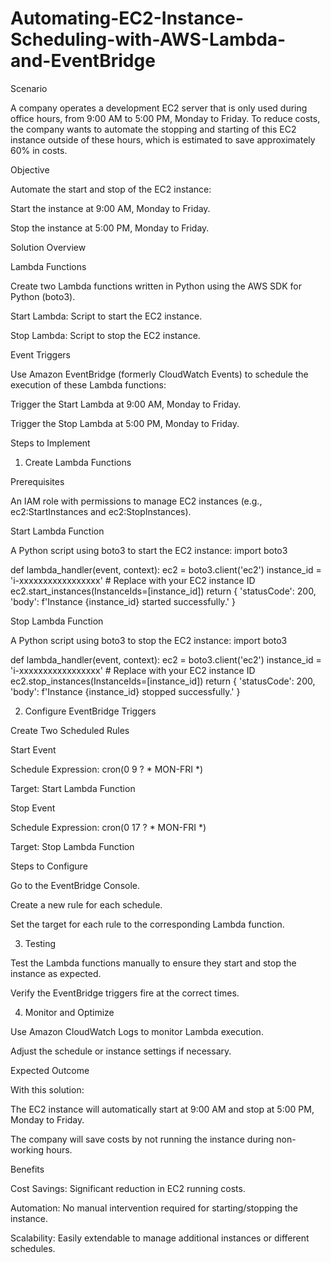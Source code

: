 # Automating-EC2-Instance-Scheduling-with-AWS-Lambda-and-EventBridge

Scenario

A company operates a development EC2 server that is only used during office hours, from 9:00 AM to 5:00 PM, Monday to Friday. To reduce costs, the company wants to automate the stopping and starting of this EC2 instance outside of these hours, which is estimated to save approximately 60% in costs.

Objective

Automate the start and stop of the EC2 instance:

Start the instance at 9:00 AM, Monday to Friday.

Stop the instance at 5:00 PM, Monday to Friday.

Solution Overview

Lambda Functions

Create two Lambda functions written in Python using the AWS SDK for Python (boto3).

Start Lambda: Script to start the EC2 instance.

Stop Lambda: Script to stop the EC2 instance.

Event Triggers

Use Amazon EventBridge (formerly CloudWatch Events) to schedule the execution of these Lambda functions:

Trigger the Start Lambda at 9:00 AM, Monday to Friday.

Trigger the Stop Lambda at 5:00 PM, Monday to Friday.

Steps to Implement

1. Create Lambda Functions

Prerequisites

An IAM role with permissions to manage EC2 instances (e.g., ec2:StartInstances and ec2:StopInstances).

Start Lambda Function

A Python script using boto3 to start the EC2 instance:
import boto3

def lambda_handler(event, context):
    ec2 = boto3.client('ec2')
    instance_id = 'i-xxxxxxxxxxxxxxxxx'  # Replace with your EC2 instance ID
    ec2.start_instances(InstanceIds=[instance_id])
    return {
        'statusCode': 200,
        'body': f'Instance {instance_id} started successfully.'
    }

Stop Lambda Function

A Python script using boto3 to stop the EC2 instance:
import boto3

def lambda_handler(event, context):
    ec2 = boto3.client('ec2')
    instance_id = 'i-xxxxxxxxxxxxxxxxx'  # Replace with your EC2 instance ID
    ec2.stop_instances(InstanceIds=[instance_id])
    return {
        'statusCode': 200,
        'body': f'Instance {instance_id} stopped successfully.'
    }


  2. Configure EventBridge Triggers

Create Two Scheduled Rules

Start Event

Schedule Expression: cron(0 9 ? * MON-FRI *)

Target: Start Lambda Function

Stop Event

Schedule Expression: cron(0 17 ? * MON-FRI *)

Target: Stop Lambda Function

Steps to Configure

Go to the EventBridge Console.

Create a new rule for each schedule.

Set the target for each rule to the corresponding Lambda function.

3. Testing

Test the Lambda functions manually to ensure they start and stop the instance as expected.

Verify the EventBridge triggers fire at the correct times.

4. Monitor and Optimize

Use Amazon CloudWatch Logs to monitor Lambda execution.

Adjust the schedule or instance settings if necessary.

Expected Outcome

With this solution:

The EC2 instance will automatically start at 9:00 AM and stop at 5:00 PM, Monday to Friday.

The company will save costs by not running the instance during non-working hours.

Benefits

Cost Savings: Significant reduction in EC2 running costs.

Automation: No manual intervention required for starting/stopping the instance.

Scalability: Easily extendable to manage additional instances or different schedules.
